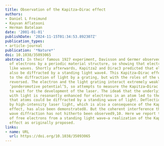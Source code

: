 ```yaml
---
title: Observation of the Kapitza–Dirac effect
authors:
- Daniel L Freimund
- Kayvan Aflatooni
- Herman Batelaan
date: '2001-01-01'
publishDate: '2024-11-15T01:34:53.892307Z'
publication_types:
- article-journal
publication: '*Nature*'
doi: 10.1038/35093065
abstract: In their famous 1927 experiment, Davisson and Germer observed1 the diffraction
  of electrons by a periodic material structure, so showing that electrons can behave
  like waves. Shortly afterwards, Kapitza2 and Dirac3 predicted that electrons should
  also be diffracted by a standing light wave4. This Kapitza–Dirac effect is analogous
  to the diffraction of light by a grating, but with the roles of the wave and matter
  reversed. The electron and the light grating interact extremely weakly, via the
  ‘ponderomotive potential’5, so attempts to measure the Kapitza–Dirac effect had
  to wait for the development of the laser. The idea6 that the underlying interaction
  with light is resonantly enhanced for electrons in an atom led to the observation7
  that atoms could be diffracted by a standing wave of light. Deflection of electrons
  by high-intensity laser light, which is also a consequence of the Kapitza–Dirac
  effect, has also been demonstrated8. But the coherent interference that characterizes
  wave diffraction has not hitherto been observed9,10. Here we report the diffraction
  of free electrons from a standing light wave—a realization of the Kapitza–Dirac
  effect as originally proposed.
links:
- name: URL
  url: https://doi.org/10.1038/35093065
---
```

